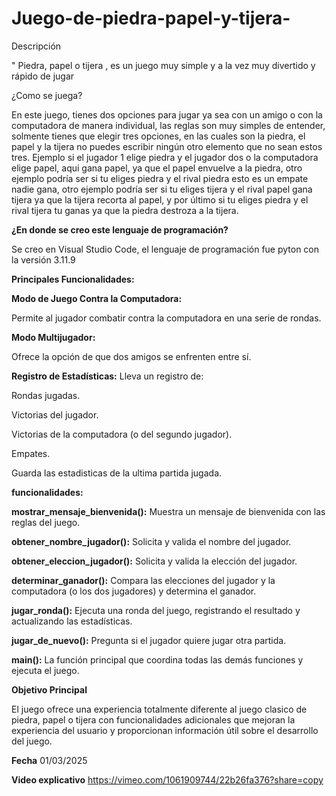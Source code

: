 # Juego-de-piedra-papel-y-tijera-
Descripción 

" Piedra, papel o tijera , es un juego muy simple y a la vez muy divertido y rápido de jugar
 
¿Como se juega?

En este juego, tienes dos opciones para  jugar ya sea  con un amigo o con la computadora de manera individual, las reglas son muy simples de entender, solmente tienes que elegir tres opciones, en las cuales son la piedra, el papel y la tijera no puedes escribir ningún otro elemento que no sean estos tres. Ejemplo si el jugador 1 elige piedra y el jugador dos o la computadora elige papel, aqui gana papel, ya que el papel envuelve a la piedra, otro ejemplo podría ser si tu eliges piedra y el rival piedra esto es un empate nadie gana, otro ejemplo podría ser si tu eliges tijera y el rival papel gana tijera ya que la tijera recorta al papel, y por último si tu eliges piedra y el rival tijera tu ganas ya que la piedra destroza a la tijera. 


**¿En donde se creo este lenguaje de programación?**

Se creo en Visual Studio Code, el lenguaje de programación fue pyton con la versión 3.11.9


**Principales Funcionalidades:**


**Modo de Juego Contra la Computadora:**

Permite al jugador combatir contra la computadora en una serie de rondas.

**Modo Multijugador:**

Ofrece la opción de que dos amigos se enfrenten entre sí.

**Registro de Estadísticas:**
Lleva un registro de:

Rondas jugadas.

Victorias del jugador.

Victorias de la computadora (o del segundo jugador).

Empates.

Guarda las estadisticas de la ultima partida jugada.

**funcionalidades:** 

**mostrar_mensaje_bienvenida():**
Muestra un mensaje de bienvenida con las reglas del juego.

**obtener_nombre_jugador():**
Solicita y valida el nombre del jugador.


**obtener_eleccion_jugador():**
Solicita y valida la elección del jugador.

**determinar_ganador():**
Compara las elecciones del jugador y la computadora (o los dos jugadores) y determina el ganador.


**jugar_ronda():**
Ejecuta una ronda del juego, registrando el resultado y actualizando las estadísticas.


**jugar_de_nuevo():**
Pregunta si el jugador quiere jugar otra partida.


**main():**
La función principal que coordina todas las demás funciones y ejecuta el juego.


**Objetivo Principal**

El juego ofrece una experiencia totalmente diferente al juego clasico de piedra, papel o tijera con funcionalidades adicionales que mejoran la experiencia del usuario y proporcionan información útil sobre el desarrollo del juego. 

**Fecha**
01/03/2025

**Video explicativo**
https://vimeo.com/1061909744/22b26fa376?share=copy
